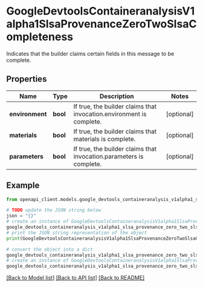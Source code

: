 # GoogleDevtoolsContaineranalysisV1alpha1SlsaProvenanceZeroTwoSlsaCompleteness

Indicates that the builder claims certain fields in this message to be complete.

## Properties

Name | Type | Description | Notes
------------ | ------------- | ------------- | -------------
**environment** | **bool** | If true, the builder claims that invocation.environment is complete. | [optional] 
**materials** | **bool** | If true, the builder claims that materials is complete. | [optional] 
**parameters** | **bool** | If true, the builder claims that invocation.parameters is complete. | [optional] 

## Example

```python
from openapi_client.models.google_devtools_containeranalysis_v1alpha1_slsa_provenance_zero_two_slsa_completeness import GoogleDevtoolsContaineranalysisV1alpha1SlsaProvenanceZeroTwoSlsaCompleteness

# TODO update the JSON string below
json = "{}"
# create an instance of GoogleDevtoolsContaineranalysisV1alpha1SlsaProvenanceZeroTwoSlsaCompleteness from a JSON string
google_devtools_containeranalysis_v1alpha1_slsa_provenance_zero_two_slsa_completeness_instance = GoogleDevtoolsContaineranalysisV1alpha1SlsaProvenanceZeroTwoSlsaCompleteness.from_json(json)
# print the JSON string representation of the object
print(GoogleDevtoolsContaineranalysisV1alpha1SlsaProvenanceZeroTwoSlsaCompleteness.to_json())

# convert the object into a dict
google_devtools_containeranalysis_v1alpha1_slsa_provenance_zero_two_slsa_completeness_dict = google_devtools_containeranalysis_v1alpha1_slsa_provenance_zero_two_slsa_completeness_instance.to_dict()
# create an instance of GoogleDevtoolsContaineranalysisV1alpha1SlsaProvenanceZeroTwoSlsaCompleteness from a dict
google_devtools_containeranalysis_v1alpha1_slsa_provenance_zero_two_slsa_completeness_from_dict = GoogleDevtoolsContaineranalysisV1alpha1SlsaProvenanceZeroTwoSlsaCompleteness.from_dict(google_devtools_containeranalysis_v1alpha1_slsa_provenance_zero_two_slsa_completeness_dict)
```
[[Back to Model list]](../README.md#documentation-for-models) [[Back to API list]](../README.md#documentation-for-api-endpoints) [[Back to README]](../README.md)



